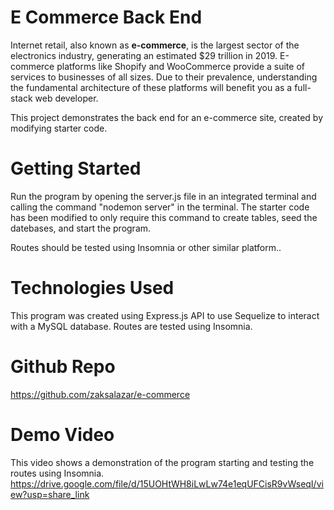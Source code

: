# E Commerce Back End 
Internet retail, also known as **e-commerce**, is the largest sector of the electronics industry, generating an estimated $29 trillion in 2019. E-commerce platforms like Shopify and WooCommerce provide a suite of services to businesses of all sizes. Due to their prevalence, understanding the fundamental architecture of these platforms will benefit you as a full-stack web developer.

This project demonstrates the back end for an e-commerce site, created by modifying starter code. 

# Getting Started 
Run the program by opening the server.js file in an integrated terminal and calling the command "nodemon server" in the terminal. The starter code has been modified to only require this command to create tables, seed the datebases, and start the program. 

Routes should be tested using Insomnia or other similar platform..

# Technologies Used 
This program was created using Express.js API to use Sequelize to interact with a MySQL database. Routes are tested using Insomnia. 

# Github Repo 
https://github.com/zaksalazar/e-commerce

# Demo Video 
This video shows a demonstration of the program starting and testing the routes using Insomnia. 
https://drive.google.com/file/d/15UOHtWH8iLwLw74e1eqUFCisR9vWseqI/view?usp=share_link